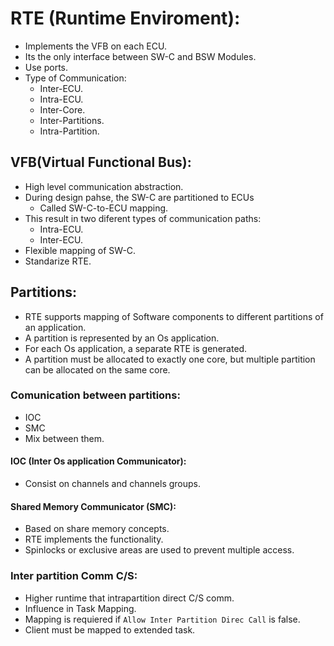 # RTE (Runtime Enviroment):
- Implements the VFB on each ECU.
- Its the only interface between SW-C and BSW Modules.
- Use ports.
- Type of Communication:
  - Inter-ECU.
  - Intra-ECU.
  - Inter-Core.
  - Inter-Partitions.
  - Intra-Partition.
  

## VFB(Virtual Functional Bus):
- High level communication abstraction.
- During design pahse, the SW-C are partitioned to ECUs
  - Called SW-C-to-ECU mapping.
- This result in two diferent types of communication paths:
  - Intra-ECU.
  - Inter-ECU.
- Flexible mapping of SW-C.
- Standarize RTE.


## Partitions:
- RTE supports mapping of Software components to different partitions of an application.
- A partition is represented by an Os application.
- For each Os application, a separate RTE is generated.
- A partition must be allocated to exactly one core, but  multiple partition can be allocated on the same core.
### Comunication between partitions:
- IOC
- SMC
- Mix between them.
#### IOC (Inter Os application Communicator):
- Consist on channels and channels groups.
#### Shared Memory Communicator (SMC):
- Based on share memory concepts.
- RTE implements the functionality.
- Spinlocks or exclusive areas are used to prevent multiple access.
### Inter partition Comm C/S:
- Higher runtime that intrapartition direct C/S comm.
- Influence in Task Mapping.
- Mapping is requiered if `Allow Inter Partition Direc Call` is false.
- Client must be mapped to extended task.
